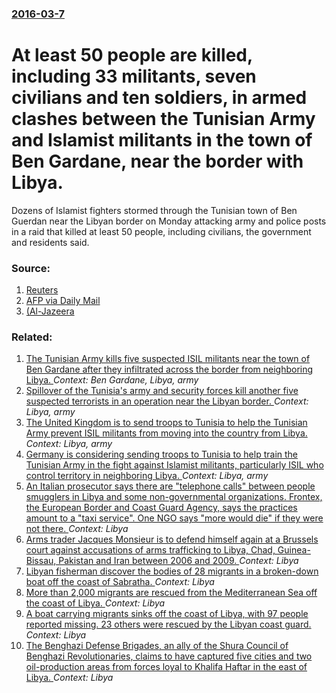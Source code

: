### [2016-03-7](/news/2016/03/7/index.md)

# At least 50 people are killed, including 33 militants, seven civilians and ten soldiers, in armed clashes between the Tunisian Army and Islamist militants in the town of Ben Gardane, near the border with Libya. 

Dozens of Islamist fighters stormed through the Tunisian town of Ben Guerdan near the Libyan border on Monday attacking army and police posts in a raid that killed at least 50 people, including civilians, the government and residents said.


### Source:

1. [Reuters](http://www.reuters.com/article/us-tunisia-security-idUSKCN0W90J6)
2. [AFP via Daily Mail](http://www.dailymail.co.uk/wires/afp/article-3480104/Three-civilians-19-dead-Tunisia-fighting.html)
3. [ (Al-Jazeera](http://www.aljazeera.com/news/2016/03/tunisia-ben-gardane-clashes-160307070914234.html)

### Related:

1. [The Tunisian Army kills five suspected ISIL militants near the town of Ben Gardane after they infiltrated across the border from neighboring Libya. ](/news/2016/03/2/the-tunisian-army-kills-five-suspected-isil-militants-near-the-town-of-ben-gardane-after-they-infiltrated-across-the-border-from-neighboring.md) _Context: Ben Gardane, Libya, army_
2. [Spillover of the Tunisia's army and security forces kill another five suspected terrorists in an operation near the Libyan border. ](/news/2016/03/8/spillover-of-the-tunisia-s-army-and-security-forces-kill-another-five-suspected-terrorists-in-an-operation-near-the-libyan-border.md) _Context: Libya, army_
3. [The United Kingdom is to send troops to Tunisia to help the Tunisian Army prevent ISIL militants from moving into the country from Libya. ](/news/2016/03/1/the-united-kingdom-is-to-send-troops-to-tunisia-to-help-the-tunisian-army-prevent-isil-militants-from-moving-into-the-country-from-libya.md) _Context: Libya, army_
4. [Germany is considering sending troops to Tunisia to help train the Tunisian Army in the fight against Islamist militants, particularly ISIL who control territory in neighboring Libya. ](/news/2016/02/21/germany-is-considering-sending-troops-to-tunisia-to-help-train-the-tunisian-army-in-the-fight-against-islamist-militants-particularly-isil.md) _Context: Libya, army_
5. [An Italian prosecutor says there are "telephone calls" between people smugglers in Libya and some non-governmental organizations. Frontex, the European Border and Coast Guard Agency, says the practices amount to a "taxi service". One NGO says "more would die" if they were not there. ](/news/2017/04/23/an-italian-prosecutor-says-there-are-telephone-calls-between-people-smugglers-in-libya-and-some-non-governmental-organizations-frontex-t.md) _Context: Libya_
6. [Arms trader Jacques Monsieur is to defend himself again at a Brussels court against accusations of arms trafficking to Libya, Chad, Guinea-Bissau, Pakistan and Iran between 2006 and 2009. ](/news/2017/04/21/arms-trader-jacques-monsieur-is-to-defend-himself-again-at-a-brussels-court-against-accusations-of-arms-trafficking-to-libya-chad-guinea-b.md) _Context: Libya_
7. [Libyan fisherman discover the bodies of 28 migrants in a broken-down boat off the coast of Sabratha. ](/news/2017/04/18/libyan-fisherman-discover-the-bodies-of-28-migrants-in-a-broken-down-boat-off-the-coast-of-sabratha.md) _Context: Libya_
8. [More than 2,000 migrants are rescued from the Mediterranean Sea off the coast of Libya. ](/news/2017/04/14/more-than-2-000-migrants-are-rescued-from-the-mediterranean-sea-off-the-coast-of-libya.md) _Context: Libya_
9. [A boat carrying migrants sinks off the coast of Libya, with 97 people reported missing. 23 others were rescued by the Libyan coast guard. ](/news/2017/04/13/a-boat-carrying-migrants-sinks-off-the-coast-of-libya-with-97-people-reported-missing-23-others-were-rescued-by-the-libyan-coast-guard.md) _Context: Libya_
10. [The Benghazi Defense Brigades, an ally of the Shura Council of Benghazi Revolutionaries, claims to have captured five cities and two oil-production areas from forces loyal to Khalifa Haftar in the east of Libya. ](/news/2017/03/4/the-benghazi-defense-brigades-an-ally-of-the-shura-council-of-benghazi-revolutionaries-claims-to-have-captured-five-cities-and-two-oil-pro.md) _Context: Libya_
